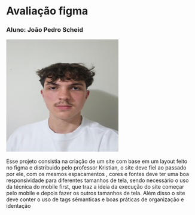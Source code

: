 <h1>Avaliação figma</h1>

<h3>Aluno: João Pedro Scheid</h3>

 <img src="/Imagens/ImagemREADME.jpg" width="300" height="300">
<p>Esse projeto consistia na criação de um site com base em um layout feito no figma e distribuido pelo professor Kristian, o site deve fiel ao passado por ele, com os mesmos espacamentos , cores e fontes deve ter uma boa responsividade para diferentes tamanhos
de tela, sendo necessário o uso da técnica do mobile first, que traz a ideia da execução do site começar pelo mobile e depois fazer os outros tamanhos de tela. Além disso o site deve conter o uso de tags sêmanticas e boas práticas de organização e identação</p>
